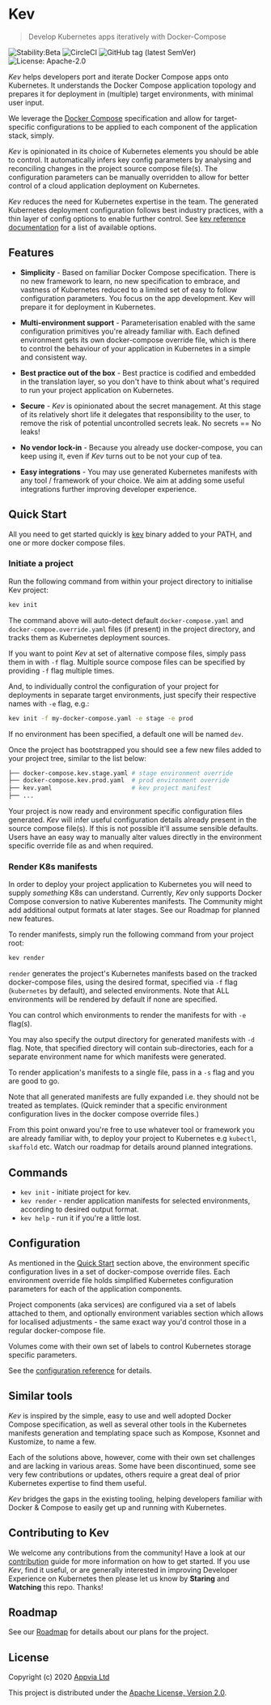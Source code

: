 # Kev

> Develop Kubernetes apps iteratively with Docker-Compose

![Stability:Beta](https://img.shields.io/badge/stability-beta-orange)
![CircleCI](https://img.shields.io/circleci/build/github/appvia/kev/master)
![GitHub tag (latest SemVer)](https://img.shields.io/github/v/release/appvia/kev)
![License: Apache-2.0](https://img.shields.io/github/license/appvia/kev)


_Kev_ helps developers port and iterate Docker Compose apps onto Kubernetes. It understands the Docker Compose application topology and prepares it for deployment in (multiple) target environments, with minimal user input.

We leverage the [Docker Compose](https://docs.docker.com/compose/compose-file/) specification and allow for target-specific configurations to be applied to each component of the application stack, simply.

_Kev_ is opinionated in its choice of Kubernetes elements you should be able to control. It automatically infers key config parameters by analysing and reconciling changes in the project source compose file(s). The configuration parameters can be manually overridden to allow for better control of a cloud application deployment on Kubernetes.

_Kev_ reduces the need for Kubernetes expertise in the team. The generated Kubernetes deployment configuration follows best industry practices, with a thin layer of config options to enable further control. See [kev reference documentation](docs/reference/config-params.md) for a list of available options.


## Features

* **Simplicity** - Based on familiar Docker Compose specification. There is no new framework to learn, no new specification to embrace, and vastness of Kubernetes reduced to a limited set of easy to follow configuration parameters. You focus on the app development. Kev will prepare it for deployment in Kubernetes.

* **Multi-environment support** - Parameterisation enabled with the same configuration primitives you're already familiar with. Each defined environment gets its own docker-compose override file, which is there to control the behaviour of your application in Kubernetes in a simple and consistent way.

* **Best practice out of the box** - Best practice is codified and embedded in the translation layer, so you don't have to think about what's required to run your project application on Kubernetes.

* **Secure** - _Kev_ is opinionated about the secret management. At this stage of its relatively short life it delegates that responsibility to the user, to remove the risk of potential uncontrolled secrets leak. No secrets == No leaks!

* **No vendor lock-in** - Because you already use docker-compose, you can keep using it, even if _Kev_ turns out to be not your cup of tea.

* **Easy integrations** - You may use generated Kubernetes manifests with any tool / framework of your choice. We aim at adding some useful integrations further improving developer experience.

## Quick Start

All you need to get started quickly is [kev](https://github.com/appvia/kev/releases) binary added to your PATH, and one or more docker compose files.

### Initiate a project

Run the following command from within your project directory to initialise Kev project:

```sh
kev init
```

The command above will auto-detect default `docker-compose.yaml` and `docker-compoe.override.yaml` files (if present) in the project directory, and tracks them as Kubernetes deployment sources.

If you want to point _Kev_ at set of alternative compose files, simply pass them in with `-f` flag. Multiple source compose files can be specified by providing `-f` flag multiple times.

And, to individually control the configuration of your project for deployments in separate target environments, just specify their respective names with `-e` flag, e.g.:

```sh
kev init -f my-docker-compose.yaml -e stage -e prod
```

If no environment has been specified, a default one will be named `dev`.

Once the project has bootstrapped you should see a few new files added to your project tree, similar to the list below:

```sh
├── docker-compose.kev.stage.yaml # stage environment override
├── docker-compose.kev.prod.yaml  # prod environment override
├── kev.yaml                      # kev project manifest
├── ...
```

Your project is now ready and environment specific configuration files generated. _Kev_ will infer useful configuration details already present in the source compose file(s). If this is not possible it'll assume sensible defaults. Users have an easy way to manually alter values directly in the environment specific override file as and when required.

### Render K8s manifests

In order to deploy your project application to Kubernetes you will need to supply _something_ K8s can understand. Currently, _Kev_ only supports Docker Compose conversion to native Kuberentes manifests. The Community might add additional output formats at later stages. See our Roadmap for planned new features.

To render manifests, simply run the following command from your project root:

```sh
kev render
```

`render` generates the project's Kubernetes manifests based on the tracked docker-compose files, using the desired format, specified via `-f` flag (`kubernetes` by default), and selected environments. Note that ALL environments will be rendered by default if none are specified.

You can control which environments to render the manifests for with `-e` flag(s).

You may also specify the output directory for generated manifests with `-d` flag. Note, that specified directory will contain sub-directories, each for a separate environment name for which manifests were generated.

To render application's manifests to a single file, pass in a `-s` flag and you are good to go.

Note that all generated manifests are fully expanded i.e. they should not be treated as templates. (Quick reminder that a specific environment configuration lives in the docker compose override files.)

From this point onward you're free to use whatever tool or framework you are already familiar with, to deploy your project to Kubernetes e.g `kubectl`, `skaffold` etc. Watch our roadmap for details around planned integrations.

## Commands

- `kev init` - initiate project for kev.
- `kev render` - render application manifests for selected environments, according to desired output format.
- `kev help` - run it if you're a little lost.

## Configuration

As mentioned in the [Quick Start](#quick-start) section above, the environment specific configuration lives in a set of docker-compose override files. Each environment override file holds simplified Kubernetes configuration parameters for each of the application components.

Project components (aka services) are configured via a set of labels attached to them, and optionally environment variables section which allows for localised adjustments - the same exact way you'd control those in a regular docker-compose file.

Volumes come with their own set of labels to control Kubernetes storage specific parameters.

See the [configuration reference](docs/reference/config-params.md) for details.

## Similar tools

_Kev_ is inspired by the simple, easy to use and well adopted Docker Compose specification, as well as several other tools in the Kubernetes manifests generation and templating space such as Kompose, Ksonnet and Kustomize, to name a few.

Each of the solutions above, however, come with their own set challenges and are lacking in various areas. Some have been discontinued, some see very few contributions or updates, others require a great deal of prior Kubernetes expertise to find them useful.

_Kev_ bridges the gaps in the existing tooling, helping developers familiar with Docker & Compose to easily get up and running with Kubernetes.

## Contributing to Kev

We welcome any contributions from the community! Have a look at our [contribution](CONTRIBUTING.md) guide for more information on how to get started. If you use _Kev_, find it useful, or are generally interested in improving Developer Experience on Kubernetes then please let us know by **Staring** and **Watching** this repo. Thanks!

## Roadmap

See our [Roadmap](https://github.com/appvia/kev/issues) for details about our plans for the project.

## License

Copyright (c) 2020 [Appvia Ltd](https://appvia.io)

This project is distributed under the [Apache License, Version 2.0](./LICENSE).
